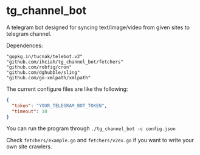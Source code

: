 # tg_channel_bot

A telegram bot designed for syncing text/image/video from given sites to telegram channel.

Dependences:

```
"gopkg.in/tucnak/telebot.v2"
"github.com/ihciah/tg_channel_bot/fetchers"
"github.com/robfig/cron"
"github.com/dghubble/sling"
"github.com/go-xmlpath/xmlpath"
```



The current configure files are like the following:

```json
{
  "token": "YOUR_TELEGRAM_BOT_TOKEN",
  "timeout": 10
}
```

You can run the program through `./tg_channel_bot -c config.json`

Check `fetchers/example.go` and `fetchers/v2ex.go` if you want to write your own site crawlers.